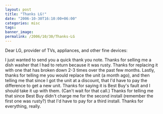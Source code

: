 ```yaml
---
layout: post
title: "Thanks LG!"
date: "2006-10-30T16:10:00+06:00"
categories: misc 
tags: 
banner_image: 
permalink: /2006/10/30/Thanks-LG
---
```


Dear LG, provider of TVs, appliances, and other fine devices:

I just wanted to send you a quick thank you note. Thanks for selling me a dish washer that I had to return because it was rusty. Thanks for replacing it with one that has broken down 2-3 times over the past few months. Lastly, thanks for telling me you would replace the unit (a month ago), and then telling me that since I got the unit at a discount, that I'd have to pay the difference to get a new unit. Thanks for saying it is Best Buy's fault and I should take it up with them. (Can't wait for that call.) Thanks for telling me that since Best Buy didn't charge me for the second install (remember the first one was rusty?) that I'd have to pay for a third install. Thanks for everything, really.